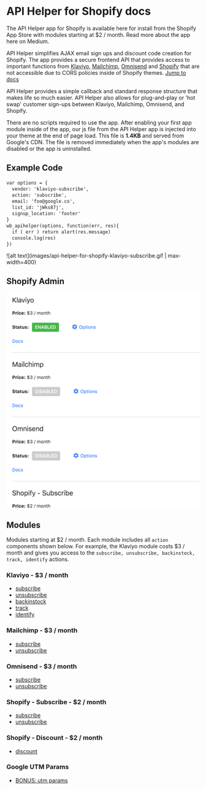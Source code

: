 # API Helper for Shopify docs

The API Helper app for Shopify is available here for install from the Shopify App Store with modules starting at $2 / month. Read more about the app here on Medium.

API Helper simplifies AJAX email sign ups and discount code creation for Shopify. The app provides a secure frontend API that provides access to important functions from [Klaviyo](#modules), [Mailchimp](#modules), [Omnisend](#modules) and [Shopify](#modules) that are not accessible due to CORS policies inside of Shopify themes. [Jump to docs](#modules)

API Helper provides a simple callback and standard response structure that makes life so much easier. API Helper also allows for plug-and-play or 'hot swap' customer sign-ups between Klaviyo, Mailchimp, Omnisend, and Shopify.

There are no scripts required to use the app. After enabling your first app module inside of the app, our js file from the API Helper app is injected into your theme at the end of page load. This file is __1.4KB__ and served from Google's CDN. The file is removed immediately when the app's modules are disabled or the app is uninstalled.

## Example Code
```
var options = {
  vendor: 'klaviyo-subscribe',
  action: 'subscribe',
  email: 'foo@google.co',
  list_id: 'jWks87j',
  signup_location: 'footer'
}
wb_apihelper(options, function(err, res){
  if ( err ) return alert(res.message)
  console.log(res)
})
```
![alt text](images/api-helper-for-shopify-klaviyo-subscribe.gif | max-width=400)
## Shopify Admin
![alt text](images/api-helper-for-shopify-admin.gif)

## Modules
Modules starting at $2 / month. Each module includes all `action` components shown below. For example, the Klaviyo module costs $3 / month and gives you access to the `subscribe, unsubscribe, backinstock, track, identify` actions.
### Klaviyo - $3 / month
* [subscribe](/Klaviyo/subscribe.md)
* [unsubscribe](/Klaviyo/unsubscribe.md)
* [backinstock](/Klaviyo/backinstock.md)
* [track](/Klaviyo/track.md)
* [identify](/Klaviyo/identify.md)
### Mailchimp - $3 / month
* [subscribe](/Mailchimp/subscribe.md)
* [unsubscribe](/Mailchimp/unsubscribe.md)
### Omnisend - $3 / month
* [subscribe](/Omnisend/subscribe.md)
* [unsubscribe](/Omnisend/unsubscribe.md)
### Shopify \- Subscribe - $2 / month
* [subscribe](/Shopify/Subscribe/subscribe.md)
* [unsubscribe](/Shopify/Subscribe/unsubscribe.md)
### Shopify \- Discount - $2 / month
* [discount](/Shopify/Discount/discount.md)
### Google UTM Params
* [BONUS: utm params](/utms.md)
